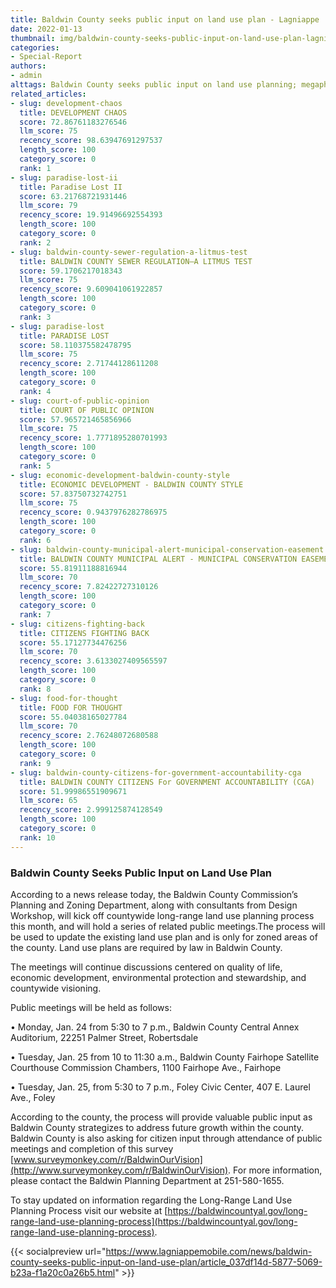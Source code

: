 ```yaml
---
title: Baldwin County seeks public input on land use plan - Lagniappe
date: 2022-01-13
thumbnail: img/baldwin-county-seeks-public-input-on-land-use-plan-lagniappe.jpg
categories:
- Special-Report
authors:
- admin
alttags: Baldwin County seeks public input on land use planning; megaphone graphic represents outreach efforts
related_articles:
- slug: development-chaos
  title: DEVELOPMENT CHAOS
  score: 72.86761183276546
  llm_score: 75
  recency_score: 98.63947691297537
  length_score: 100
  category_score: 0
  rank: 1
- slug: paradise-lost-ii
  title: Paradise Lost II
  score: 63.21768721931446
  llm_score: 79
  recency_score: 19.91496692554393
  length_score: 100
  category_score: 0
  rank: 2
- slug: baldwin-county-sewer-regulation-a-litmus-test
  title: BALDWIN COUNTY SEWER REGULATION—A LITMUS TEST
  score: 59.1706217018343
  llm_score: 75
  recency_score: 9.609041061922857
  length_score: 100
  category_score: 0
  rank: 3
- slug: paradise-lost
  title: PARADISE LOST
  score: 58.110375582478795
  llm_score: 75
  recency_score: 2.71744128611208
  length_score: 100
  category_score: 0
  rank: 4
- slug: court-of-public-opinion
  title: COURT OF PUBLIC OPINION
  score: 57.965721465856966
  llm_score: 75
  recency_score: 1.7771895280701993
  length_score: 100
  category_score: 0
  rank: 5
- slug: economic-development-baldwin-county-style
  title: ECONOMIC DEVELOPMENT - BALDWIN COUNTY STYLE
  score: 57.83750732742751
  llm_score: 75
  recency_score: 0.9437976282786975
  length_score: 100
  category_score: 0
  rank: 6
- slug: baldwin-county-municipal-alert-municipal-conservation-easement
  title: BALDWIN COUNTY MUNICIPAL ALERT - MUNICIPAL CONSERVATION EASEMENT
  score: 55.81911188816944
  llm_score: 70
  recency_score: 7.82422727310126
  length_score: 100
  category_score: 0
  rank: 7
- slug: citizens-fighting-back
  title: CITIZENS FIGHTING BACK
  score: 55.17127734476256
  llm_score: 70
  recency_score: 3.6133027409565597
  length_score: 100
  category_score: 0
  rank: 8
- slug: food-for-thought
  title: FOOD FOR THOUGHT
  score: 55.04038165027784
  llm_score: 70
  recency_score: 2.76248072680588
  length_score: 100
  category_score: 0
  rank: 9
- slug: baldwin-county-citizens-for-government-accountability-cga
  title: BALDWIN COUNTY CITIZENS For GOVERNMENT ACCOUNTABILITY (CGA)
  score: 51.99986551909671
  llm_score: 65
  recency_score: 2.999125874128549
  length_score: 100
  category_score: 0
  rank: 10
---
```

### Baldwin County Seeks Public Input on Land Use Plan

According to a news release today, the Baldwin County Commission’s Planning and Zoning Department, along with consultants from Design Workshop, will kick off countywide long-range land use planning process this month, and will hold a series of related public meetings.The process will be used to update the existing land use plan and is only for zoned areas of the county. Land use plans are required by law in Baldwin County.

The meetings will continue discussions centered on quality of life, economic development, environmental protection and stewardship, and countywide visioning.

Public meetings will be held as follows:

• Monday, Jan. 24 from 5:30 to 7 p.m., Baldwin County Central Annex Auditorium, 22251 Palmer Street, Robertsdale

• Tuesday, Jan. 25 from 10 to 11:30 a.m., Baldwin County Fairhope Satellite Courthouse Commission Chambers, 1100 Fairhope Ave., Fairhope

• Tuesday, Jan. 25, from 5:30 to 7 p.m., Foley Civic Center, 407 E. Laurel Ave., Foley

According to the county, the process will provide valuable public input as Baldwin County strategizes to address future growth within the county. Baldwin County is also asking for citizen input through attendance of public meetings and completion of this survey [www.surveymonkey.com/r/BaldwinOurVision](http://www.surveymonkey.com/r/BaldwinOurVision). For more information, please contact the Baldwin Planning Department at 251-580-1655.

To stay updated on information regarding the Long-Range Land Use Planning Process visit our website at [https://baldwincountyal.gov/long-range-land-use-planning-process](https://baldwincountyal.gov/long-range-land-use-planning-process).

{{< socialpreview url="https://www.lagniappemobile.com/news/baldwin-county-seeks-public-input-on-land-use-plan/article_037df14d-5877-5069-b23a-f1a20c0a26b5.html" >}}
